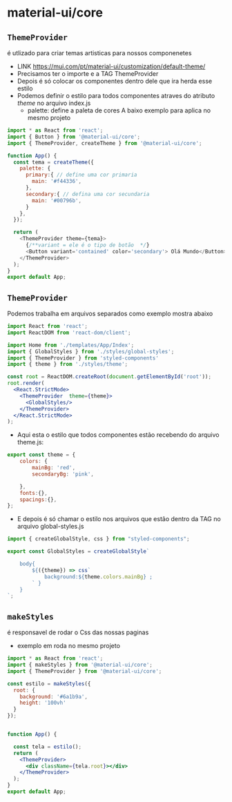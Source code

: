 # material-ui/core

## `ThemeProvider`
é utlizado para criar temas artisticas para nossos componenetes 
- LINK https://mui.com/pt/material-ui/customization/default-theme/
- Precisamos ter o importe e a TAG ThemeProvider
- Depois é só colocar os componentes dentro dele que ira herda esse estilo
- Podemos definir o estilo para todos componentes atraves do atributo *theme* no arquivo index.js
  - palette: define a paleta de cores
A baixo exemplo para aplica no mesmo projeto 
```js
import * as React from 'react';
import { Button } from '@material-ui/core';
import { ThemeProvider, createTheme } from '@material-ui/core';

function App() {
  const tema = createTheme({
    palette: {
      primary:{ // define uma cor primaria 
        main: '#f44336',
      },
      secondary:{ // defina uma cor secundaria
        main: '#00796b',
      }
    },
  });

  return (
    <ThemeProvider theme={tema}>
      {/**variant = ele é o tipo de botão  */}
      <Button variant='contained' color='secondary'> Olá Mundo</Button>
    </ThemeProvider>
  );
}
export default App;

```
## `ThemeProvider` 
Podemos trabalha em arquivos separados como exemplo mostra abaixo

```jsx
import React from 'react';
import ReactDOM from 'react-dom/client';

import Home from './templates/App/Index';
import { GlobalStyles } from './styles/global-styles';
import { ThemeProvider } from 'styled-components'
import { theme } from './styles/theme';

const root = ReactDOM.createRoot(document.getElementById('root'));
root.render(
  <React.StrictMode>
    <ThemeProvider  theme={theme}>
      <GlobalStyles/>
    </ThemeProvider>
  </React.StrictMode>
);
```
- Aqui esta o estilo que todos componentes estão recebendo do arquivo theme.js:

```jsx
export const theme = {
    colors: {
        mainBg: 'red',
        secondaryBg: 'pink',

    },
    fonts:{},
    spacings:{},
};
```
- E depois é só chamar o estilo nos arquivos que estão dentro da TAG no arquivo global-styles.js
```jsx
import { createGlobalStyle, css } from "styled-components";

export const GlobalStyles = createGlobalStyle`

    body{
        ${({theme}) => css`
            background:${theme.colors.mainBg} ;
        ` }
    }
`;
```

## `makeStyles`
é responsavel de rodar o Css das nossas paginas 
- exemplo em roda no mesmo projeto
```jsx
import * as React from 'react';
import { makeStyles } from '@material-ui/core';
import { ThemeProvider } from '@material-ui/core';

const estilo = makeStyles({
  root: {
    background: '#6a1b9a',
    height: '100vh'
  }
});


function App() {

  const tela = estilo();
  return (
    <ThemeProvider>
      <div className={tela.root}></div>
    </ThemeProvider>
  );
}
export default App;

```
